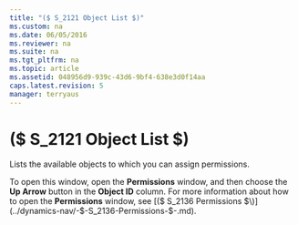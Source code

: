 ```yaml
---
title: "($ S_2121 Object List $)"
ms.custom: na
ms.date: 06/05/2016
ms.reviewer: na
ms.suite: na
ms.tgt_pltfrm: na
ms.topic: article
ms.assetid: 048956d9-939c-43d6-9bf4-638e3d0f14aa
caps.latest.revision: 5
manager: terryaus
---
```

# ($ S_2121 Object List $)
Lists the available objects to which you can assign permissions.  
  
 To open this window, open the **Permissions** window, and then choose the **Up Arrow** button in the **Object ID** column. For more information about how to open the **Permissions** window, see [\($ S\_2136 Permissions $\)](../dynamics-nav/-$-S_2136-Permissions-$-.md).